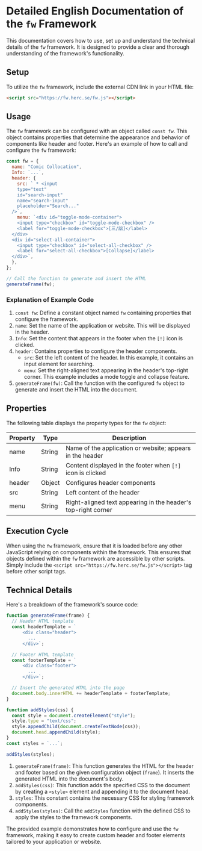 # Detailed English Documentation of the `fw` Framework

This documentation covers how to use, set up and understand the technical details of the `fw` framework. It is designed to provide a clear and thorough understanding of the framework's functionality.

## Setup

To utilize the `fw` framework, include the external CDN link in your HTML file:

```html
<script src="https://fw.herc.se/fw.js"></script>
```

## Usage

The `fw` framework can be configured with an object called `const fw`. This object contains properties that determine the appearance and behavior of components like header and footer. Here's an example of how to call and configure the `fw` framework:

```javascript
const fw = {
  name: "Comic Collocation",
  Info: `...`,
  header: {
    src: ` * <input
    type="text"
    id="search-input"
    name="search-input"
    placeholder="Search..."
  />`,
    menu: `<div id="toggle-mode-container">
    <input type="checkbox" id="toggle-mode-checkbox" />
    <label for="toggle-mode-checkbox">[三/㗊]</label>
  </div>
  <div id="select-all-container">
    <input type="checkbox" id="select-all-checkbox" />
    <label for="select-all-checkbox">[Collapse]</label>
  </div>`,
  },
};

// Call the function to generate and insert the HTML
generateFrame(fw);
```

### Explanation of Example Code

1. `const fw`: Define a constant object named `fw` containing properties that configure the framework.
2. `name`: Set the name of the application or website. This will be displayed in the header.
3. `Info`: Set the content that appears in the footer when the `[!]` icon is clicked.
4. `header`: Contains properties to configure the header components.
   - `src`: Set the left content of the header. In this example, it contains an input element for searching.
   - `menu`: Set the right-aligned text appearing in the header's top-right corner. This example includes a mode toggle and collapse feature.
5. `generateFrame(fw)`: Call the function with the configured `fw` object to generate and insert the HTML into the document.

## Properties

The following table displays the property types for the `fw` object:

| Property | Type    | Description                                               |
|----------|---------|-----------------------------------------------------------|
| name     | String  | Name of the application or website; appears in the header |
| Info     | String  | Content displayed in the footer when `[!]` icon is clicked |
| header   | Object  | Configures header components                               |
| src      | String  | Left content of the header                                 |
| menu     | String  | Right-aligned text appearing in the header's top-right corner |

## Execution Cycle

When using the `fw` framework, ensure that it is loaded before any other JavaScript relying on components within the framework. This ensures that objects defined within the `fw` framework are accessible by other scripts. Simply include the `<script src="https://fw.herc.se/fw.js"></script>` tag before other script tags.

## Technical Details

Here's a breakdown of the framework's source code:

```javascript
function generateFrame(frame) {
  // Header HTML template
  const headerTemplate = `
      <div class="header">
        ...
      </div>`;

  // Footer HTML template
  const footerTemplate = `
      <div class="footer">
        ...
      </div>`;

  // Insert the generated HTML into the page
  document.body.innerHTML += headerTemplate + footerTemplate;
}

function addStyles(css) {
  const style = document.createElement("style");
  style.type = "text/css";
  style.appendChild(document.createTextNode(css));
  document.head.appendChild(style);
}
const styles = `...`;

addStyles(styles);
```

1. `generateFrame(frame)`: This function generates the HTML for the header and footer based on the given configuration object (`frame`). It inserts the generated HTML into the document's body.
2. `addStyles(css)`: This function adds the specified CSS to the document by creating a `<style>` element and appending it to the document head.
3. `styles`: This constant contains the necessary CSS for styling framework components.
4. `addStyles(styles)`: Call the `addStyles` function with the defined CSS to apply the styles to the framework components.

The provided example demonstrates how to configure and use the `fw` framework, making it easy to create custom header and footer elements tailored to your application or website.
